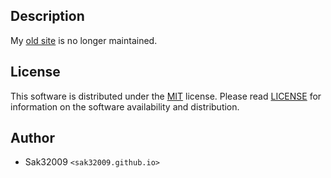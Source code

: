 ## Description

My [old site](http://sak32009.com/) is no longer maintained.

## License

This software is distributed under the [MIT](https://opensource.org/licenses/MIT) license. Please read [LICENSE](LICENSE) for information on the software availability and distribution.

## Author

* Sak32009 `<sak32009.github.io>`
